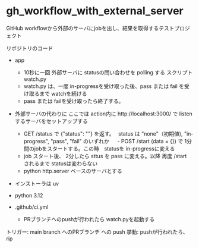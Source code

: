 # gh_workflow_with_external_server
GitHub workflowから外部のサーバにjobを出し、結果を取得するテストプロジェクト

リポジトリのコード
- app
  - 10秒に一回 外部サーバに statusの問い合わせを polling する スクリプト watch.py
  - watch.py は、一度 in-progressを受け取った後、pass または fail を受け取るまで watchを続ける
  - pass または failを受け取ったら終了する。

- 外部サーバの代わりに ここでは action内に http://localhost:3000/ で listenするサーバをセットアップする
   - GET /status で {"status": "<status>"} を返す。　 status は "none"（初期値), "in-progress", "pass", "fail" のいずれか
　 - POST /start (data = {})  で 1分間のjobをスタートする。この時　statusを in-progressに変える
   - job スタート後、 2分したら sttus を pass に変える。以降 再度 /start されるまで statusは変わらない
   - python http.server ベースのサーバとする

 - インストーラは uv
 - python 3.12

- .github/ci.yml
  - PRブランチへのpushが行われたら watch.pyを起動する

トリガー: main branch へのPRブランチ への push
挙動: pushが行われたら、rip
